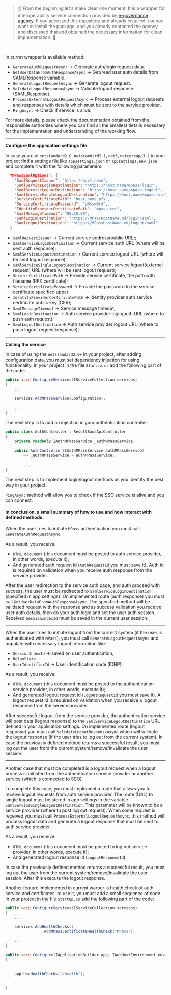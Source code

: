 > :point_up: From the beginning let's make clear one moment. It is a wrapper for interoperability service connection provided by [e-governance agency](https://egov.md/). If you accessed this repository and already installed it or you want or install the package, and you already contacted the agency and discussed that and obtained the necessary information for clean implementation. :muscle:

<br/>

In curret wrapper is available method:
* `GenerateAuthRequestAsync` -> Generate auth/login request data.
* `GetUserDataFromAuthResponseAsync` -> Get/read user auth details from SAMLResponse variable.
* `GenerateLogoutRequestAsync` -> Generate logout request.
* `ValidateLogoutResponseAsync` -> Validate logout response (SAMLResponse).
* `ProcessExternalLogoutRequestAsync` -> Process external logout requests and responses with details which must be sent to the service provider.
* `PingAsync` -> Check if service is alive.

For more details, please check the documentation obtained from the responsible authorities where you can find all the smallest details necessary for the implementation and understanding of the working flow.
<br/>
<hr/>

**Configure the application settings file**

In case you use `netstandard2.0`, `netstandard2.1`, `net5`, `netcoreapp3.1` in your project find a settings file like `appsettings.json` or `appsettings.env.json` and complete it with the following parameters.
```json
  "MPassSamlOptions": {
    "SamlRequestIssuer": "https://host.name",
    "SamlServiceLoginDestination": "https://host.name/mpass-login",
    "SamlServiceLogoutDestination": "https://host.name/mpass-logout",
    "SamlServiceSingleLogoutDestination": "https://host.name/mpass-slo",
    "ServiceCertificatePath": "host.name.pfx",
    "ServiceCertificatePassword": "p@ssw0rd",
    "IdentityProviderCertificatePath": "mpass.cer",
    "SamlMessageTimeout": "00:10:00",
    "SamlLoginDestination": "https://MPassHostName.md/login/saml",
    "SamlLogoutDestination": "https://MPassHostName.md/logout/saml"
  }
```

* `SamlRequestIssuer` -> Current service address(public URL);
* `SamlServiceLoginDestination` -> Current service auth URL (where will be sent auth response);
* `SamlServiceLogoutDestination`-> Current service logout URL (where will be sent logout response);
* `SamlServiceSingleLogoutDestination` -> Current service logout(external request) URL (where will be sent logout request);
* `ServiceCertificatePath` -> Provide service certificate, the path with filename (PFX certificate);
* `ServiceCertificatePassword` -> Provide the password to the service certificate specified upper.
* `IdentityProviderCertificatePath` -> Identity provider auth service certificate public key (CER);
* `SamlMessageTimeout` -> Service message timeout;
* `SamlLoginDestination` -> Auth service provider login/auth URL (where to push auth request);
* `SamlLogoutDestination` -> Auth service provider logout URL (where to push logout request/response);

<hr/>

**Calling the service**

In case of using the `netstandard2.0+` in your project, after adding configuration data, you must set dependency injection for using functionality. In your project in the file `Startup.cs` add the following part of the code:
```csharp
public void ConfigureServices(IServiceCollection services)
{
    ...

    services.AddMPassService(Configuration);
    
    ...
}
```

The next step is to add an injection in your authentication controller.
```csharp
public class AuthController : ResultBaseApiController
{
    private readonly IAuthMPassService _authMPassService;
    
    public AuthController(IAuthMPassService authMPassService)
        => _authMPassService = authMPassService;
        
        ...
}
```

The next step is to implement login/logout methods as you identify the best way in your project.

`PingAsync` method will allow you to check if the SSO service is alive and you can connect.

#### In conclusion, a small summary of how to use and how interact with defined methods.

When the user tries to initiate `MPass` authentication you must call `GenerateAuthRequestAsync`. 

As a result, you receive:
* `HTML document` (this document must be posted to auth service provider, in other words, execute it);
* And generated auth request id (`AuthRequestId` you must save it). Auth id is required on validation when you receive auth response from the service provider.

After the user redirection to the service auth page, and auth proceed with success, the user must be redirected to `SamlServiceLoginDestination` (specified in app settings).
On implemented route (auth response) you must call `GetUserDataFromAuthResponseAsync`. The specified method will be validated request with the response and as success validation you receive user auth details, then do your auth logic and set the user auth session. Received `SessionIndexId` must be saved in the current user session.

<hr/>

When the user tries to initiate logout from the current system (if the user is authenticated with `MPass`), you must call `GenerateLogoutRequestAsync` and populate with necessary logout information like: 
* `SessionIndexId` -> saved on user authentication;
* `RelayState`
* `UserIdentifierId` -> User identification code (IDNP);

As a result, you receive:
* `HTML document` (this document must be posted to the authentication service provider, in other words, execute it);
* And generated logout request id (`LogOutRequestId` you must save it). A logout request id is required on validation when you receive a logout response from the service provider.

After successful logout from the service provider, the authentication service will post data (logout response) to the `SamlServiceLogoutDestination` URL defined in your application settings. On implemented route (logout response) you must call `ValidateLogoutResponseAsync` which will validate the logout response (if the user tries to log out from the current system). 
In case the previously defined method returns a successful result, you must log out the user from the current system/remove/invalidate the user session.

<hr/>

Another case that must be completed is a logout request when a logout process is initiated from the authentication service provider or another service (which is connected to SSO).

To complete this case, you must implement a route that allows you to receive logout requests from auth service provider. The route (URL) to single logout must be stored in app settings in the variable `SamlServiceSingleLogoutDestination`. This parameter will be known to be a service provider (where tu post log out request). When some request is received you must call `ProcessExternalLogoutRequestAsync`, this method will process logout data and generate a logout response that must be sent to auth service provider.

As a result, you receive:
* `HTML document` (this document must be posted to log out service provider, in other words, execute it);
* And generated logout response id (`LogoutResponseId`).

In case the previously defined method returns a successful result, you must log out the user from the current system/remove/invalidate the user session. After this execute the logout response.

<div style='page-break-after: always'></div>

Another feature implemented in current warper is health check of auth service and certificates. to use it, you must add a small sequence of code.
In your project in the file `Startup.cs` add the following part of the code:
```csharp
public void ConfigureServices(IServiceCollection services)
{
    ...

    services.AddHealthChecks()
                .AddMPassCertificateHealthCheck("MPass");
    
    ...
}

public void Configure(IApplicationBuilder app, IWebHostEnvironment env)
{
    ...
        
    app.UseHealthChecks("/health");

    ...
}
```